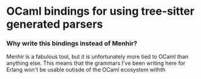 # OCaml bindings for using tree-sitter generated parsers

### Why write this bindings instead of Menhir?

Menhir is a fabulous tool, but it is unfortunately more tied to OCaml than
anything else. This means that the grammars I've been writing here for Erlang
won't be usable outisde of the OCaml ecosystem withth
